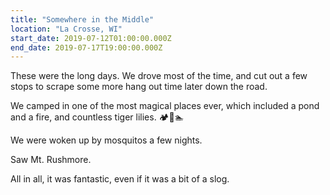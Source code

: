 ```yaml
---
title: "Somewhere in the Middle"
location: "La Crosse, WI"
start_date: 2019-07-12T01:00:00.000Z
end_date: 2019-07-17T19:00:00.000Z
---
```


These were the long days. We drove most of the time, and cut out a few stops to scrape some more hang out time later down the road.

We camped in one of the most magical places ever, which included a pond and a fire, and countless tiger lilies. 🏕🌺🏊‍

We were woken up by mosquitos a few nights.

Saw Mt. Rushmore.

All in all, it was fantastic, even if it was a bit of a slog.
